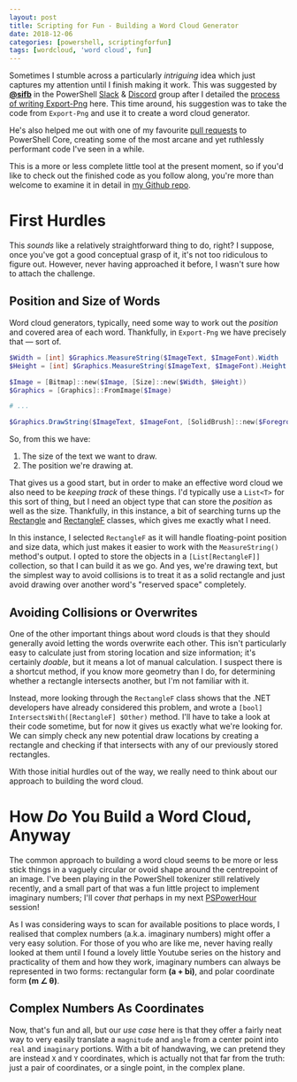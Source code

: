 ```yaml
---
layout: post
title: Scripting for Fun - Building a Word Cloud Generator
date: 2018-12-06
categories: [powershell, scriptingforfun]
tags: [wordcloud, 'word cloud', fun]
---
```


Sometimes I stumble across a particularly _intriguing_ idea which just captures my attention until
I finish making it work.
This was suggested by **[@sifb](https://github.com/HumanEquivalentUnit)** in the PowerShell [Slack](https://j.mp/psslack)
& [Discord](http://j.mp/psdiscord) group after I detailed the [process of writing Export-Png](/2018/11/15/Learning-CSharp-PowerShell/)
here.
This time around, his suggestion was to take the code from `Export-Png` and use it to create a word
cloud generator.

He's also helped me out with one of my favourite [pull requests](https://github.com/PowerShell/PowerShell/pull/7993)
to PowerShell Core, creating some of the most arcane and yet ruthlessly performant code I've seen
in a while.

This is a more or less complete little tool at the present moment, so if you'd like to check out the
finished code as you follow along, you're more than welcome to examine it in detail in
[my Github repo](https://github.com/vexx32/PSWordCloud).

# First Hurdles

This _sounds_ like a relatively straightforward thing to do, right?
I suppose, once you've got a good conceptual grasp of it, it's not too ridiculous to figure out.
However, never having approached it before, I wasn't sure how to attach the challenge.

## Position and Size of Words

Word cloud generators, typically, need some way to work out the _position_ and covered area of each
word. Thankfully, in `Export-Png` we have precisely that &mdash; sort of.

```powershell
$Width = [int] $Graphics.MeasureString($ImageText, $ImageFont).Width
$Height = [int] $Graphics.MeasureString($ImageText, $ImageFont).Height

$Image = [Bitmap]::new($Image, [Size]::new($Width, $Height))
$Graphics = [Graphics]::FromImage($Image)

# ...

$Graphics.DrawString($ImageText, $ImageFont, [SolidBrush]::new($ForegroundColor), 0, 0)
```

So, from this we have:

1. The size of the text we want to draw.
2. The position we're drawing at.

That gives us a good start, but in order to make an effective word cloud we also need to be
_keeping track_ of these things.
I'd typically use a `List<T>` for this sort of thing, but I need an object type that can store
the _position_ as well as the size.
Thankfully, in this instance, a bit of searching turns up the [Rectangle](https://docs.microsoft.com/en-us/dotnet/api/system.drawing.rectangle?view=netcore-2.1)
and [RectangleF](https://docs.microsoft.com/en-us/dotnet/api/system.drawing.rectanglef?view=netcore-2.1)
classes, which gives me exactly what I need.

In this instance, I selected `RectangleF` as it will handle floating-point position and size data,
which just makes it easier to work with the `MeasureString()` method's output.
I opted to store the objects in a `[List[RectangleF]]` collection, so that I can build it as we go.
And yes, we're drawing text, but the simplest way to avoid collisions is to treat it as a solid
rectangle and just avoid drawing over another word's "reserved space" completely.

## Avoiding Collisions or Overwrites

One of the other important things about word clouds is that they should generally avoid letting the
words overwrite each other.
This isn't particularly easy to calculate just from storing location and size information; it's
certainly _doable_, but it means a lot of manual calculation.
I suspect there is a shortcut method, if you know more geometry than I do, for determining whether a
rectangle intersects another, but I'm not familiar with it.

Instead, more looking through the `RectangleF` class shows that the .NET developers have already
considered this problem, and wrote a `[bool] IntersectsWith([RectangleF] $Other)` method.
I'll have to take a look at their code sometime, but for now it gives us exactly what we're looking
for. We can simply check any new potential draw locations by creating a rectangle and checking if
that intersects with any of our previously stored rectangles.

With those initial hurdles out of the way, we really need to think about our approach to building
the word cloud.

# How _Do_ You Build a Word Cloud, Anyway

The common approach to building a word cloud seems to be more or less stick things in a vaguely
circular or ovoid shape around the centrepoint of an image.
I've been playing in the PowerShell tokenizer still relatively recently, and a small part of that
was a fun little project to implement imaginary numbers; I'll cover _that_ perhaps in my next
[PSPowerHour](https://github.com/PSPowerHour/PSPowerHour) session!

As I was considering ways to scan for available positions to place words, I realised that complex
numbers (a.k.a. imaginary numbers) might offer a very easy solution. For those of you who are like
me, never having really looked at them until I found a lovely little Youtube series
on the history and practicality of them and how they work, imaginary numbers can always be
represented in two forms: rectangular form **(a + bi)**, and polar coordinate form
**(m &angle; &theta;)**.

## Complex Numbers As Coordinates

Now, that's fun and all, but our _use case_ here is that they offer a fairly neat way to very easily
translate a `magnitude` and `angle` from a center point into `real` and `imaginary` portions.
With a bit of handwaving, we can pretend they are instead `X` and `Y` coordinates, which is actually
not that far from the truth: just a pair of coordinates, or a single point, in the complex plane.